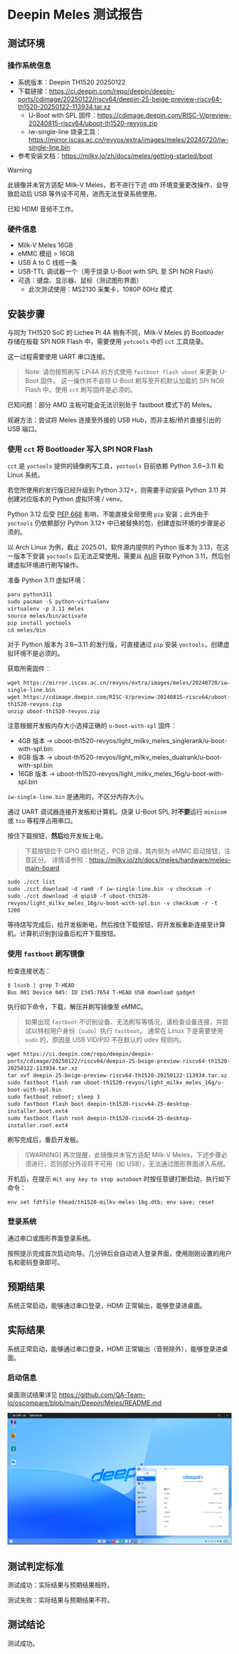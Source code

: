 # Deepin Meles 测试报告

## 测试环境

### 操作系统信息

- 系统版本：Deepin TH1520 20250122
- 下载链接：https://ci.deepin.com/repo/deepin/deepin-ports/cdimage/20250122/riscv64/deepin-25-beige-preview-riscv64-th1520-20250122-113934.tar.xz
  - U-Boot with SPL 固件：https://cdimage.deepin.com/RISC-V/preview-20240815-riscv64/uboot-th1520-revyos.zip
  - iw-single-line 烧录工具：https://mirror.iscas.ac.cn/revyos/extra/images/meles/20240720/iw-single-line.bin
- 参考安装文档：https://milkv.io/zh/docs/meles/getting-started/boot

> [!WARNING]
> 此镜像并未官方适配 Milk-V Meles，若不进行下述 dtb 环境变量更改操作，会导致启动后 USB 等外设不可用，进而无法登录系统使用。
>
> 已知 HDMI 音频不工作。

### 硬件信息

- Milk-V Meles 16GB
- eMMC 模组 > 16GB
- USB A to C 线缆一条
- USB-TTL 调试器一个（用于烧录 U-Boot with SPL 至 SPI NOR Flash）
- 可选：键盘、显示器、鼠标（测试图形界面）
    - 此次测试使用：MS2130 采集卡，1080P 60Hz 模式

## 安装步骤

与同为 TH1520 SoC 的 Lichee Pi 4A 稍有不同，Milk-V Meles 的 Bootloader 存储在板载 SPI NOR Flash 中，需要使用 `yotcools` 中的 `cct` 工具烧录。

这一过程需要使用 UART 串口连接。

> Note: 请勿按照刷写 LPi4A 的方式使用 `fastboot flash uboot` 来更新 U-Boot 固件。
> 这一操作并不会将 U-Boot 刷写至开机默认加载的 SPI NOR Flash 中。使用 `cct` 刷写固件是必须的。

已知问题：部分 AMD 主板可能会无法识别处于 fastboot 模式下的 Meles。

规避方法：尝试将 Meles 连接至外接的 USB Hub，而非主板/桥片直接引出的 USB 端口。

### 使用 `cct` 将 Bootloader 写入 SPI NOR Flash

`cct` 是 `yoctools` 提供的镜像刷写工具，`yoctools` 目前依赖 Python 3.6~3.11 和 Linux 系统。

若您所使用的发行版已经升级到 Python 3.12+，则需要手动安装 Python 3.11 并创建对应版本的 Python 虚拟环境 / venv。

Python 3.12 后受 [PEP 668](https://peps.python.org/pep-0668/) 影响，不能直接全局使用 `pip` 安装；此外由于 `yoctools` 仍依赖部分 Python 3.12+ 中已被替换的包，创建虚拟环境的步骤是必须的。

以 Arch Linux 为例，截止 2025.01，软件源内提供的 Python 版本为 3.13，在这一版本下安装 `yoctools` 后无法正常使用。需要从 [AUR](https://aur.archlinux.org/packages/python311/) 获取 Python 3.11，然后创建虚拟环境进行刷写操作。

准备 Python 3.11 虚拟环境：

```shell
paru python311
sudo pacman -S python-virtualenv
virtualenv -p 3.11 meles
source meles/bin/activate
pip install yoctools
cd meles/bin
```

对于 Python 版本为 3.6~3.11 的发行版，可直接通过 `pip` 安装 `yoctools`，创建虚拟环境不是必须的。

获取所需固件：

```shell
wget https://mirror.iscas.ac.cn/revyos/extra/images/meles/20240720/iw-single-line.bin
wget https://cdimage.deepin.com/RISC-V/preview-20240815-riscv64/uboot-th1520-revyos.zip
unzip uboot-th1520-revyos.zip
```

注意根据开发板内存大小选择正确的 `u-boot-with-spl` 固件：

- 4GB 版本 -> uboot-th1520-revyos/light_milkv_meles_singlerank/u-boot-with-spl.bin
- 8GB 版本 -> uboot-th1520-revyos/light_milkv_meles_dualrank/u-boot-with-spl.bin
- 16GB 版本 -> uboot-th1520-revyos/light_milkv_meles_16g/u-boot-with-spl.bin

`iw-single-line.bin` 是通用的，不区分内存大小。

通过 UART 调试器连接开发板和计算机。烧录 U-Boot SPL 时**不要**运行 `minicom` 或 `tio` 等程序占用串口。

按住下载按钮，**然后**给开发板上电。

> 下载按钮位于 GPIO 插针附近，PCB 边缘，其内侧为 eMMC 启动按钮，注意区分。
> 详情请参照：https://milkv.io/zh/docs/meles/hardware/meles-main-board

```shell
sudo ./cct list
sudo ./cct download -d ram0 -f iw-single-line.bin -v checksum -r
sudo ./cct download -d qspi0 -f uboot-th1520-revyos/light_milkv_meles_16g/u-boot-with-spl.bin -v checksum -r -t 1200
```

等待烧写完成后，给开发板断电，然后按住下载按钮，将开发板重新连接至计算机。计算机识别到设备后松开下载按钮。

### 使用 `fastboot` 刷写镜像

检查连接状态：

```shell
$ lsusb | grep T-HEAD
Bus 001 Device 045: ID 2345:7654 T-HEAD USB download gadget
```

执行如下命令，下载，解压并刷写镜像至 eMMC。

> 如果出现 `fastboot` 不识别设备、无法刷写等情况，请检查设备连接，并尝试以特权用户身份（`sudo`）执行 `fastboot`。
> 通常在 Linux 下是需要使用 `sudo` 的，原因是 USB VID/PID 不在默认的 udev 规则内。

```shell
wget https://ci.deepin.com/repo/deepin/deepin-ports/cdimage/20250122/riscv64/deepin-25-beige-preview-riscv64-th1520-20250122-113934.tar.xz
tar xvf deepin-25-beige-preview-riscv64-th1520-20250122-113934.tar.xz
sudo fastboot flash ram uboot-th1520-revyos/light_milkv_meles_16g/u-boot-with-spl.bin
sudo fastboot reboot; sleep 3
sudo fastboot flash boot deepin-th1520-riscv64-25-desktop-installer.boot.ext4
sudo fastboot flash root deepin-th1520-riscv64-25-desktop-installer.root.ext4
```

刷写完成后，重启开发板。

> ![WARNING]
> 再次提醒，此镜像并未官方适配 Milk-V Meles，下述步骤必须进行，否则部分外设将不可用（如 USB），无法通过图形界面进入系统。

开机后，在提示 `Hit any key to stop autoboot` 时按任意键打断启动，执行如下命令：

```shell
env set fdtfile thead/th1520-milkv-meles-16g.dtb; env save; reset
```

### 登录系统

通过串口或图形界面登录系统。

按照提示完成首次启动向导。几分钟后会自动进入登录界面，使用刚刚设置的用户名和密码登录即可。

## 预期结果

系统正常启动，能够通过串口登录，HDMI 正常输出，能够登录进桌面。

## 实际结果

系统正常启动，能够通过串口登录，HDMI 正常输出（音频除外），能够登录进桌面。

### 启动信息

桌面测试结果详见 https://github.com/QA-Team-lo/oscompare/blob/main/Deepin/Meles/README.md

![](image/2025-01-24-01-07-27.png)

## 测试判定标准

测试成功：实际结果与预期结果相符。

测试失败：实际结果与预期结果不符。

## 测试结论

测试成功。